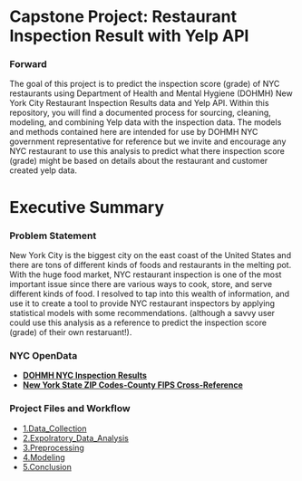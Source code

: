# Capstone Project: Restaurant Inspection Result with Yelp API

### Forward
The goal of this project is to predict the inspection score (grade) of NYC restaurants using Department of Health and Mental Hygiene (DOHMH) New York City Restaurant Inspection Results data and Yelp API.  Within this repository, you will find a documented process for sourcing, cleaning, modeling, and combining Yelp data with the inspection data.  The models and methods contained here are intended for use by DOHMH NYC government representative for reference but we invite and encourage any NYC restaurant to use this analysis to predict what there inspection score (grade) might be based on details about the restaurant and customer created yelp data.

# Executive Summary

### Problem Statement
New York City is the biggest city on the east coast of the United States and there are tons of different kinds of foods and restaurants in the melting pot. With the huge food market, NYC restaurant inspection is one of the most important issue since there are various ways to cook, store, and serve different kinds of food. I resolved to tap into this wealth of information, and use it to create a tool to provide NYC restaurant inspectors by applying statistical models with some recommendations. (although a savvy user could use this analysis as a reference to predict the inspection score (grade) of their own restaruant!). 

### NYC OpenData
- [**DOHMH NYC Inspection Results**](https://data.cityofnewyork.us/Health/DOHMH-New-York-City-Restaurant-Inspection-Results/43nn-pn8j)
- [**New York State ZIP Codes-County FIPS Cross-Reference**](https://data.ny.gov/Government-Finance/New-York-State-ZIP-Codes-County-FIPS-Cross-Referen/juva-r6g2)

### Project Files and Workflow
- [1.Data_Collection](https://github.com/ggoo156/project_capstone/blob/master/code/1.data_collection.ipynb)
- [2.Expolratory_Data_Analysis](https://github.com/ggoo156/project_capstone/blob/master/code/2.EDA.ipynb)
- [3.Preprocessing](https://github.com/ggoo156/project_capstone/blob/master/code/3.Preprocessing.ipynb)
- [4.Modeling]()
- [5.Conclusion]()
